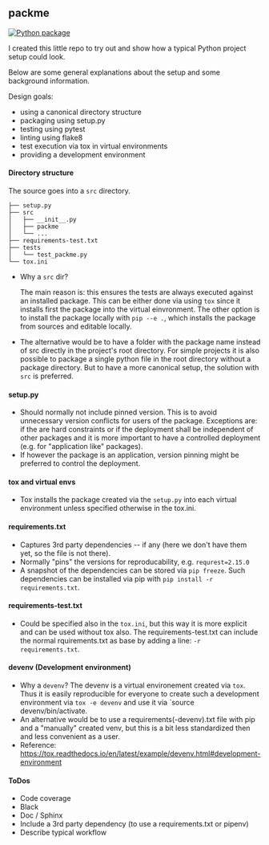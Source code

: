 ## packme

[![Python package](https://github.com/tomszink/packme/actions/workflows/main.yml/badge.svg)](https://github.com/tomszink/packme/actions/workflows/main.yml)

I created this little repo to try out and show how a typical Python
project setup could look.

Below are some general explanations about the setup and some background
information.

Design goals:

- using a canonical directory structure
- packaging using setup.py
- testing using pytest
- linting using flake8
- test execution via tox in virtual environments
- providing a development environment


#### Directory structure

The source goes into a `src` directory.

  ```
  ├── setup.py
  ├── src
  │   ├── __init__.py
  │   ├── packme
  │   └── ...
  ├── requirements-test.txt
  ├── tests
  │   └── test_packme.py
  └── tox.ini
  ```

- Why a `src` dir?

  The main reason is: this ensures the tests are always
  executed against an installed package. This can be either done via
  using `tox` since it installs first the package into the virtual einvronment.
  The other option is to install the package locally with `pip --e .`,
  which installs the package from sources and editable locally.

- The alternative would be to have a folder with the package name instead
  of src directly in the project's root directory.
  For simple projects it is also possible to package a single python file
  in the root directory without a package directory.
  But to have a more canonical setup, the solution with `src` is preferred.

#### setup.py

- Should normally not include pinned version. This is to avoid
  unnecessary version conflicts for users of the package.
  Exceptions are: if the are hard constraints or if the deployment
  shall be independent of other packages and it is more important to have
  a controlled deployment (e.g. for "application like" packages).
- If however the package is an application, version pinning might be
  preferred to control the deployment.

#### tox and virtual envs

- Tox installs the package created via the `setup.py` into each virtual
  environment unless specified otherwise in the tox.ini.
  
#### requirements.txt

- Captures 3rd party dependencies -- if any (here we don't have them yet,
  so the file is not there).
- Normally "pins" the versions for reproducability, e.g.
  `requrest=2.15.0`
- A snapshot of the dependencies can be stored via `pip freeze`.
  Such dependencies can be installed via pip with
  `pip install -r requirements.txt`.

#### requirements-test.txt

- Could be specified also in the `tox.ini`, but this way it is more
  explicit and can be used without tox also.
  The requirements-test.txt can include the normal rquirements.txt
  as base by adding a line: `-r requirements.txt`.

#### devenv (Development environment)

- Why a `devenv`? The devenv is a virtual environement created via `tox`.
  Thus it is easily reproducible for everyone to create such a development
  environment via `tox -e devenv` and use it via `source devenv/bin/activate.
- An alternative would be to use a requirements(-devenv).txt file with pip and
  a "manually" created venv, but this is a bit less standardized then and less
  convenient as a user.
- Reference: https://tox.readthedocs.io/en/latest/example/devenv.html#development-environment


#### ToDos

- Code coverage
- Black
- Doc / Sphinx
- Include a 3rd party dependency (to use a requirements.txt or pipenv)
- Describe typical workflow
